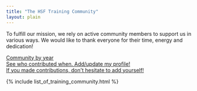 ```yaml
---
title: "The HSF Training Community"
layout: plain
---
```


To fulfill our mission, we rely on active community members to support us in
various ways. We would like to thank everyone for their time, energy and
dedication!

<div class="big-link-container">
  <a href="{{ site.baseurl }}/training/community_by_year">
    Community by year<br/>
    See who contributed when.
  </a>
  <a href="{{ site.baseurl }}/howto-profile.html">
    Add/update my profile!<br/>
    If you made contributions, don't hesitate to add yourself!
  </a>
</div>

{% include list_of_training_community.html %}

